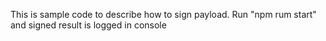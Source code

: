 This is sample code to describe how to sign payload.
Run "npm rum start" and signed result is logged in console 
